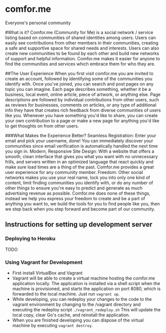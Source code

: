 # comfor.me
Everyone's personal community

#What is it?
Comfor.me (Community for Me) is a social network / service listing based on communities of shared identities among users. Users can easily see contributions from other members in their communities, creating a safe and supportive space for shared needs and interests. Users can also create new communities to be found by each other and build new networks of support and helpful information. Comfor.me makes it easier for anyone to find the communities and services which embrace them for who they are.

##The User Experience
When you first visit comfor.me you are invited to create an account, followed by identifying some of the communities you identify with. Once you've joined, you can search and post pages on any topic you can imagine. Each page describes something, whether it be a business, local event, online article, piece of artwork, or anything else. Page descriptions are followed by individual contributions from other users, such as reviews for businesses, comments on articles, or any type of additional info they have that creates rich feedback from diverse communities of users like you. Whenever you have something you'd like to share, you can create your own contribution to a page or make a new page for anything you'd like to get thoughts on from other users.

###What Makes the Experience Better?
Seamless Registration: Enter your email and pick your username, done! You can immediately discover your communities since email verification is automatically handled the next time you sign in.
Modern, Responsive Site Design: With a website that offers a smooth, clean interface that gives you what you want with no unnecessary frills, and servers written in an optimized language that react quickly and make sure load times are a thing of the past. Comfor.me provides a great user experience for any community member.
Freedom: Other social networks makes you use your real name, lock you into only one kind of content, limit finding communities you identify with, or do any number of other things to ensure you're easy to predict and generate as much advertising revenue as possible. Comfor.me does none of these things, instead we help you express your freedom to create and be a part of anything you want to, we build the tools for you to find people like you, then we step back when you step forward and become part of our community.

## Instructions for setting up development server
### Deploying to Heroku
TODO

### Using Vagrant for Development
* First install VirtualBox and Vagrant
* Vagrant will be able to create a virtual machine hosting the
  comfor.me application locally. The application is installed
  via a shell script when the machine is provisioned, and starts
  the application on port 8080, which is forwarded to the local
  machine. Just run `vagrant up`.
* While developing, you can redeploy your changes to the code to
  the vagrant environment by changing to the /vagrant directory
  and executing the redeploy script `./vagrant_redeploy.sh` This
  will update the local copy, clear Go's cache, and reinstall
  the application.
* When you are finished developing you can dispose of the virtual
  machine by executing `vagrant destroy`.
